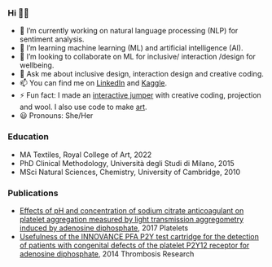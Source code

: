 ### Hi 👋🏼

<!--
**ksenia-5/ksenia-5** is a ✨ _special_ ✨ repository because its `README.md` (this file) appears on your GitHub profile.
- 🤔 I’m looking for help with computer vision.

Here are some ideas to get you started:


-->
- 🔭 I’m currently working on natural language processing (NLP) for sentiment analysis.
- 🌱 I’m learning machine learning (ML) and artificial intelligence (AI).
- 👯 I’m looking to collaborate on ML for inclusive/ interaction /design for wellbeing.
- 💬 Ask me about inclusive design, interaction design and creative coding.
- 📫 You can find me on [LinkedIn](https://www.linkedin.com/in/kseniagermanovich/) and [Kaggle](https://www.kaggle.com/ksenia5).
- ⚡ Fun fact: I made an [interactive jumper](https://vimeo.com/725794493) with creative coding, projection and wool. I also use code to make [art](https://colourstructure.cloud).
- 😃 Pronouns: She/Her

### Education

* MA Textiles, Royal College of Art, 2022
* PhD Clinical Methodology, Università degli Studi di Milano, 2015
* MSci Natural Sciences, Chemistry, University of Cambridge, 2010

### Publications
* [Effects of pH and concentration of sodium citrate anticoagulant on platelet aggregation measured by light transmission aggregometry induced by adenosine diphosphate](https://doi.org/10.1080/09537104.2017.1327655), 2017 Platelets   
* [Usefulness of the INNOVANCE PFA P2Y test cartridge for the detection of patients with congenital defects of the platelet P2Y12 receptor for adenosine diphosphate](https://doi.org/10.1016/j.thromres.2013.11.022), 2014 Thrombosis Research 
